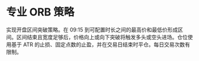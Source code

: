 # 专业 ORB 策略

实现开盘区间突破策略。在 09:15 到可配置时长之间的最高价和最低价形成区间。区间结束且宽度足够后，价格向上或向下突破将触发多头或空头进场。仓位使用基于 ATR 的止损、固定点数的止盈，并在交易日结束时平仓。每日交易次数有限制。
